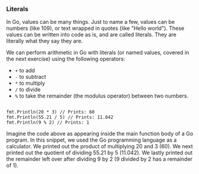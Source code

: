 ### Literals

In Go, values can be many things. Just to name a few, values can be numbers (like 109), or text wrapped in quotes (like "Hello world"). These values can be written into code as is, and are called literals. They are literally what they say they are.

We can perform arithmetic in Go with literals (or named values, covered in the next exercise) using the following operators:

- <code>+</code> to add
- <code>-</code> to subtract
- <code>*</code> to multiply
- <code>/</code> to divide
- <code>%</code> to take the remainder (the modulus operator) between two numbers.

<pre><code>
fmt.Println(20 * 3) // Prints: 60
fmt.Println(55.21 / 5) // Prints: 11.042
fmt.Println(9 % 2) // Prints: 1
</code></pre>

Imagine the code above as appearing inside the main function body of a Go program. In this snippet, we used the Go programming language as a calculator. We printed out the product of multiplying 20 and 3 (60). We next printed out the quotient of dividing 55.21 by 5 (11.042). We lastly printed out the remainder left over after dividing 9 by 2 (9 divided by 2 has a remainder of 1).